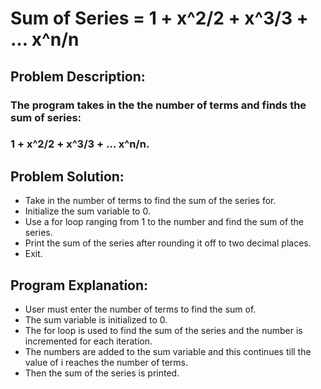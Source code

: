 # Sum of Series = 1 + x^2/2 + x^3/3 + … x^n/n

## Problem Description: 
### The program takes in the the number of terms and finds the sum of series: 
### 1 + x^2/2 + x^3/3 + … x^n/n.

## Problem Solution:
- Take in the number of terms to find the sum of the series for.
- Initialize the sum variable to 0.
- Use a for loop ranging from 1 to the number and find the sum of the series.
- Print the sum of the series after rounding it off to two decimal places.
- Exit.

## Program Explanation:
- User must enter the number of terms to find the sum of.
- The sum variable is initialized to 0.
- The for loop is used to find the sum of the series and the number is incremented for each iteration.
- The numbers are added to the sum variable and this continues till the value of i reaches the number of terms.
- Then the sum of the series is printed.
